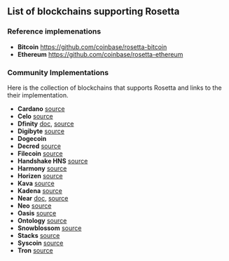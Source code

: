 ## List of blockchains supporting Rosetta

### Reference implemenations ###

- **Bitcoin** https://github.com/coinbase/rosetta-bitcoin
- **Ethereum** https://github.com/coinbase/rosetta-ethereum

### Community Implementations ###
Here is the collection of blockchains that supports Rosetta and links to the their implementation.

- **Cardano** [source](https://github.com/input-output-hk/cardano-rosetta)
- **Celo** [source](https://github.com/celo-org/rosetta) 
- **Dfinity** [doc](https://sdk.dfinity.org/docs/integration/ledger-quick-start.html), [source](https://github.com/dfinity/rosetta-client)
- **Digibyte** [source](https://github.com/tehG30RG3/rosetta-digibyte)  
- **Dogecoin** 
- **Decred** [source](https://github.com/decred/dcrros)
- **Filecoin** [source](https://github.com/Zondax/rosetta-filecoin)
- **Handshake HNS** [source](https://github.com/handshake-org/hs-rosetta)
- **Harmony** [source](https://github.com/harmony-one/harmony/tree/main/rosetta)  
- **Horizen** [source](https://github.com/HorizenOfficial/rosetta-zen)
- **Kava** [source](https://github.com/Kava-Labs/rosetta-kava)
- **Kadena** [source](https://github.com/kadena-io/chainweb-node/blob/8c32fcfff85c4e5b61a9554f0180ca6c90840e42/src/Chainweb/Rosetta/RestAPI.hs)  
- **Near** [doc](https://github.com/near/nearcore/blob/5d12069ca305cc781c77d63e3c932e1c11f06ac4/chain/rosetta-rpc/README.md), [source](https://github.com/near/nearcore/tree/5d12069ca305cc781c77d63e3c932e1c11f06ac4/chain/rosetta-rpc) 
- **Neo** [source](https://github.com/neo-ngd/neo-common-plugins/tree/master/RosettaAPI) 
- **Oasis** [source](https://github.com/oasisprotocol/oasis-core-rosetta-gateway)
- **Ontology** [source](https://github.com/ontio/ontology-rosetta)
- **Snowblossom** [source](https://github.com/snowblossomcoin/rosesnow)
- **Stacks** [source](https://www.stacks.co/)
- **Syscoin** [source](https://github.com/syscoin/rosetta-syscoin)
- **Tron** [source](https://github.com/tronprotocol/tron-rosetta-api)
